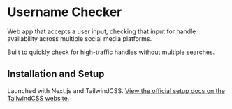 # Username Checker

Web app that accepts a user input, checking that input for handle availability across multiple social media platforms.

Built to quickly check for high-traffic handles without multiple searches.

## Installation and Setup

Launched with Next.js and TailwindCSS. [View the official setup 
docs on the TailwindCSS website.](https://tailwindcss.com/docs/guides/nextjs)



 
